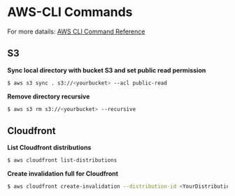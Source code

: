 # AWS-CLI Commands
For more datails: [AWS CLI Command Reference](https://docs.aws.amazon.com/cli/latest/index.html)
## S3
**Sync local directory with bucket S3 and set public read permission**
```sh
$ aws s3 sync . s3://<yourbucket> --acl public-read
```
**Remove directory recursive**
```sh
$ aws s3 rm s3://<yourbucket> --recursive
```

## Cloudfront
**List Cloudfront distributions**
```sh
$ aws cloudfront list-distributions
```
**Create invalidation full for Cloudfront**
```sh
$ aws cloudfront create-invalidation --distribution-id <YourDistributionID> --paths "/*"
```
